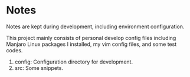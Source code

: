 # Notes

Notes are kept during development, including environment configuration.

This project mainly consists of personal develop config files including Manjaro Linux packages I installed, my vim config files, and some test codes.

1. config: Configuration directory for development.
2. src: Some snippets.

